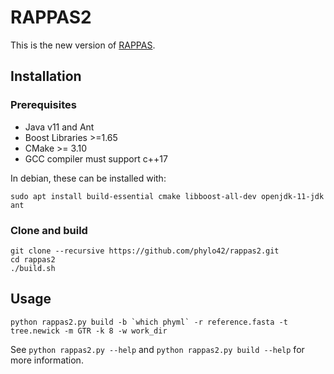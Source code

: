 # RAPPAS2
This is the new version of [RAPPAS](https://github.com/phylo42/RAPPAS).

## Installation

### Prerequisites

- Java v11 and Ant
- Boost Libraries >=1.65
- CMake >= 3.10
- GCC compiler must support c++17

In debian, these can be installed with:
```
sudo apt install build-essential cmake libboost-all-dev openjdk-11-jdk ant
```

### Clone and build
```
git clone --recursive https://github.com/phylo42/rappas2.git
cd rappas2
./build.sh
```

## Usage
```
python rappas2.py build -b `which phyml` -r reference.fasta -t tree.newick -m GTR -k 8 -w work_dir
```

See `python rappas2.py --help` and `python rappas2.py build --help` for more information.
